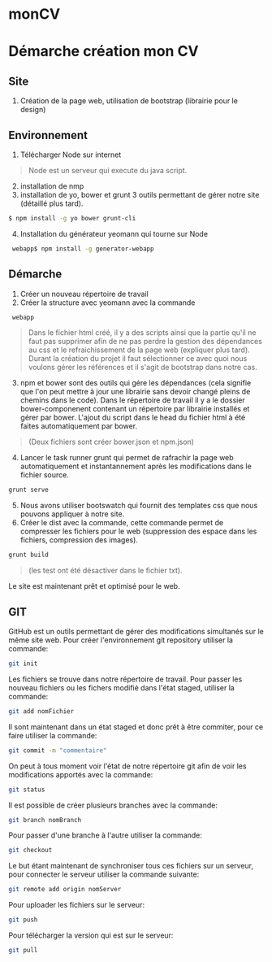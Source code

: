 # monCV

# Démarche création mon CV

## Site
1. Création de la page web, utilisation de bootstrap (librairie pour le design)

## Environnement

1. Télécharger Node sur internet
> Node est un serveur qui execute du java script.
2. installation de nmp
3. installation de yo, bower et grunt 3 outils permettant de gérer notre site (détaillé plus tard).
```sh 
$ npm install -g yo bower grunt-cli
```
4. Installation du générateur yeomann qui tourne sur Node
```sh 
 webapp$ npm install -g generator-webapp
 ```
 
## Démarche
 
1. Créer un nouveau répertoire de travail
2. Créer la structure avec yeomann avec la commande 
```sh 
 webapp
```
> Dans le fichier html créé, il y a des scripts ainsi que la partie <head> qu'il ne faut pas supprimer afin de ne pas perdre la gestion des dépendances au css et le refraichissement de la page web (expliquer plus tard).
> Durant la création du projet il faut sélectionner ce avec quoi nous voulons gérer les références et il s'agit de bootstrap dans notre cas.
3. npm et bower sont des outils qui gére les dépendances (cela signifie que l'on peut mettre à jour une librairie sans devoir changé pleins de chemins dans le code). Dans le répertoire de travail il y a le dossier bower-componenent contenant un répertoire par librairie installés et gérer par bower. L'ajout du script dans le head du fichier html à été faites automatiquement par bower.
> (Deux fichiers sont créer bower.json et npm.json)
4. Lancer le task runner grunt qui permet de rafrachir la page web automatiquement et instantannement après les modifications dans le fichier source.
```sh 
grunt serve
```
5. Nous avons utiliser bootswatch qui fournit des templates css que nous pouvons appliquer à notre site.
4. Créer le dist avec la commande, cette commande permet de compresser les fichiers pour le web (suppression des espace dans les fichiers, compression des images).
```sh 
grunt build
```
> (les test ont été désactiver dans le fichier txt).

Le site est maintenant prêt et optimisé pour le web.

## GIT

GitHub est un outils permettant de gérer des modifications simultanés sur le même site web.
Pour créer l'environnement git repository utiliser la commande:
```sh 
git init
```
Les fichiers se trouve dans notre répertoire de travail.
Pour passer les nouveau fichiers ou les fichers modifié dans l'état staged, utiliser la commande:
```sh 
git add nomFichier
```
Il sont maintenant dans un état staged et donc prêt à être commiter, pour ce faire utiliser la commande:
```sh 
git commit -m "commentaire"
```

On peut à tous moment voir l'état de notre répertoire git afin de voir les modifications apportés avec la commande:
```sh 
git status
```

Il est possible de créer plusieurs branches avec la commande:
```sh 
git branch nomBranch
```
Pour passer d'une branche à l'autre utiliser la commande:
```sh 
git checkout
```

Le but étant maintenant de synchroniser tous ces fichiers sur un serveur, pour connecter le serveur utiliser la commande suivante:
```sh 
git remote add origin nomServer
```
Pour uploader les fichiers sur le serveur:
```sh 
git push
```

Pour télécharger la version qui est sur le serveur:
```sh 
git pull
```

